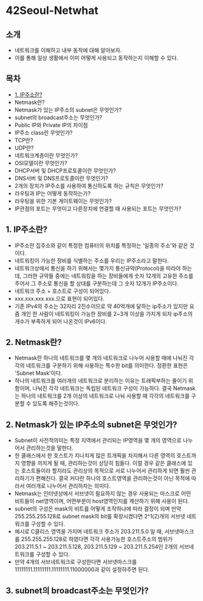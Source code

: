 # 42Seoul-Netwhat

## 소개
* 네트워크를 이해하고 내부 동작에 대해 알아보자.
* 이를 통해 일상 생활에서 이미 어떻게 사용되고 동작하는지 이해할 수 있다. 

## 목차
* [1. IP주소란?](##-1.-ip주소란?)
* Netmask란?
* Netmask가 있는 IP주소의 subnet은 무엇인가?
* subnet의 broadcast주소는 무엇인가?
* Public IP와 Private IP의 차이점
* IP주소 class란 무엇인가?
* TCP란?
* UDP란?
* 네트워크계층이란 무엇인가?
* OSI모델이란 무엇인가?
* DHCP서버 및 DHCP프로토콜이란 무엇인가?
* DNS서버 및 DNS프로토콜이란 무엇인가?
* 2개의 장치가 IP주소를 사용하여 통신하도록 하는 규칙은 무엇인가?
* 라우팅과 IP는 어떻게 동작하는가?
* 라우팅을 위한 기본 게이트웨이는 무엇인가?
* IP관점의 포트는 무엇이고 다른장치에 연결할 때 사용되는 포트는 무엇인가?

## 1. IP주소란?
* IP주소란 집주소와 같이 특정한 컴퓨터의 위치를 특정하는 '일종의 주소'와 같은 것이다.
* 네트워킹이 가능한 장비를 식별하는 주소를 우리는 IP주소라고 말한다.
* 네트워크상에서 통신을 하기 위해서는 몇가지 통신규약(Protocol)을 따라야 하는데, 그러한 규약들 중에는 네트워킹을 하는 장비들에게 숫자 12개의 고유한 주소를 주어서 그 주소로 통신을 할 상대를 구분하는데 그 숫자 12개가 IP주소이다.
* 네트워크 주소 + 호스트로 구성이 되어있다.
* xxx.xxx.xxx.xxx.으로 표현이 되어있다.
* 기존 IPv4의 주소는 32자리 2진수이므로 약 40억개에 달하는 ip주소가 있지만 요즘 개인 한 사람이 네트워킹이 가능한 장비를 2~3개 이상을 가지게 되자 ip주소의 개수가 부족하게 되어 나온것이 IPv6이다.

## 2. Netmask란?
* Netmask란 하나의 네트워크를 몇 개의 네트워크로 나누어 사용할 때에 나눠진 각각의 네트워크를 구분하기 위해 사용하는 특수한 bit를 의미한다. 정환한 표현은 'Subnet Mask'이다.
* 하나의 네트워크를 여러개의 네트워크로 분리하는 이유는 트래픽부하는 줄이기 위함이며, 나눠진 각각 네트워크는 독립된 네트워크 구성이 가능하다. 결국 Netmask는 하나의 네트워크를 2개 이상의 네트워크로 나눠 사용할 때 각각의 네트워크를 구분할 수 있도록 해주는것이다.

## 2. Netmask가 있는 IP주소의 subnet은 무엇인가?
* Subnet이 사전적의미는 특정 지역에서 관리되는 IP영역을 몇 개의 영역으로 나누어서 관리하는것을 말한다.
* 한 클래스에서 한 호스트가 지나치게 많은 트개픽을 차지해서 다른 영역의 호스트까지 영향을 끼치게 될 때, 관리하는것이 상당히 힘들다. 이럴 경우 같은 클래스에 있는 호스트들이라 할지라도 관리상의 목적으로 서로 나누어서 관리하게 되면 훨씬 관리하기가 편해진다. 결국 커다란 하나의 호스트영역을 관리하는것이 아닌 목적에 따라서 여러개로 나누어서 관리하자는 의미다.
* Netmask는 인터넷상에서 서브넷이 필요하지 않는 경우 사용되는 마스크로 어떤 비트들이 net영역이며, 어떤부분이 host영역인지를 계산하기 위해 사용이 된다. 
* subnet의 구성은 mask의 비트를 어떻게 조작하냐에 따라 결정이 되며 만약 255.255.255.128로 subnet mask의 bit를 확장시켰다면 2^1(2)개의 서브넷 네트워크를 구성할 수 있다.
* 예시로 C클리스 영역을 가지며 네트워크 주소가 203.211.5.0 일 때, 서브넷마스크를 255.255.255.128로 하였다면 각각 사용가능한 호스트주소의 범위가 203.211.5.1 ~ 203.211.5.128, 203.211.5.129 ~ 203.211.5.254인 2개의 서브네트워크를 구성할 수 있다.
* 만약 4개의 서브네트워크로 구성한다면 서브넷마스크를 11111111.11111111.11111111.11000000과 같이 설정햐주면 된다.

## 3. subnet의 broadcast주소는 무엇인가?
